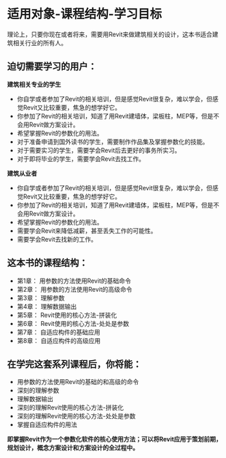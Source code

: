 # 适用对象-课程结构-学习目标

理论上，只要你现在或者将来，需要用Revit来做建筑相关的设计，这本书适合建筑相关行业的所有人。

## 迫切需要学习的用户：

**建筑相关专业的学生**

- 你自学或者参加了Revit的相关培训，但是感觉Revit很复杂，难以学会，但感觉Revit又比较重要，焦急的想学好它。
- 你参加了Revit的相关培训，知道了用Revit建墙体，梁板柱，MEP等，但是不会用Revit做方案设计。
- 希望掌握Revit的参数化的用法。
- 对于准备申请到国外读书的学生，需要制作作品集及掌握参数化的技能。
- 对于需要实习的学生，需要学会Revit后去更好的事务所实习。
- 对于即将毕业的学生，需要学会Revit去找工作。

**建筑从业者**

- 你自学或者参加了Revit的相关培训，但是感觉Revit很复杂，难以学会，但感觉Revit又比较重要，焦急的想学好它。
- 你参加了Revit的相关培训，知道了用Revit建墙体，梁板柱，MEP等，但是不会用Revit做方案设计。
- 希望掌握Revit的参数化的用法。
- 需要学会Revit来降低减薪，甚至丢失工作的可能性。
- 需要学会Revit去找新的工作。

## 这本书的课程结构：

- 第1章： 用参数的方法使用Revit的基础命令
- 第2章： 用参数的方法使用Revit的高级命令
- 第3章： 理解参数
- 第4章： 理解数据输出
- 第5章： Revit使用的核心方法-拼装化
- 第6章： Revit使用的核心方法-处处是参数
- 第7章： 自适应构件的基础应用
- 第8章： 自适应构件的高级应用

## 在学完这套系列课程后，你将能：

- 用参数的方法使用Revit的基础的和高级的命令
- 深刻的理解参数
- 理解数据输出
- 深刻的理解Revit使用的核心方法-拼装化
- 深刻的理解Revit使用的核心方法-处处是参数
- 掌握自适应构件的用法

**即掌握Revit作为一个参数化软件的核心使用方法；可以将Revit应用于策划前期，规划设计，概念方案设计和方案设计的全过程中。**